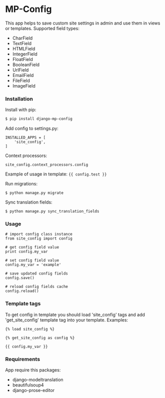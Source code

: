 # MP-Config

This app helps to save custom site settings in admin and use them in views or templates.
Supported field types:

* CharField
* TextField
* HTMLField
* IntegerField
* FloatField
* BooleanField
* UrlField
* EmailField
* FileField
* ImageField

### Installation

Install with pip:

```sh
$ pip install django-mp-config
```

Add config to settings.py:
```
INSTALLED_APPS = [
    'site_config',
]
```

Context processors:
```
site_config.context_processors.config
```
Example of usage in template:
```{{ config.test }}```


Run migrations:
```
$ python manage.py migrate
```
Sync translation fields:
```
$ python manage.py sync_translation_fields
```

### Usage
```
# import config class instance
from site_config import config

# get config field value
print config.my_var

# set config field value
config.my_var = 'example'

# save updated config fields
config.save()

# reload config fields cache
config.reload()
```

### Template tags

To get config in template you should load 'site_config' tags and add 'get_site_config' template tag into your template. 
Examples:

```
{% load site_config %}

{% get_site_config as config %}

{{ config.my_var }}
```

### Requirements

App require this packages:

* django-modeltranslation
* beautifulsoup4
* django-prose-editor
